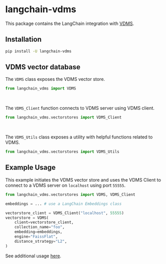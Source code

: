 # langchain-vdms

This package contains the LangChain integration with [VDMS](https://github.com/IntelLabs/vdms).

## Installation

```bash
pip install -U langchain-vdms
```

<!-- And you should configure credentials by setting the following environment variables:

* TODO: fill this out -->


## VDMS vector database

The ``VDMS`` class exposes the VDMS vector store.

```python
from langchain_vdms import VDMS
```
<br>

The ``VDMS_Client`` function connects to VDMS server using VDMS client.

```python
from langchain_vdms.vectorstores import VDMS_Client
```
<br>

The ``VDMS_Utils`` class exposes a utility with helpful functions related to VDMS.

```python
from langchain_vdms.vectorstores import VDMS_Utils
```

## Example Usage
This example initiates the VDMS vector store and uses the VDMS Client to connect to a VDMS server on `localhost` using port `55555`.
```python
from langchain_vdms.vectorstores import VDMS, VDMS_Client

embeddings = ... # use a LangChain Embeddings class

vectorstore_client = VDMS_Client("localhost", 55555)
vectorstore = VDMS(
    client=vectorstore_client,
    collection_name="foo",
    embedding=embeddings,
    engine="FaissFlat",
    distance_strategy="L2",
)
```
See additional usage [here](https://python.langchain.com/docs/integrations/vectorstores/vdms/).
